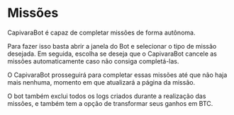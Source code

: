 # Missões

CapivaraBot é capaz de completar missões de forma autônoma.

Para fazer isso basta abrir a janela do Bot e selecionar o tipo de missão desejada. Em seguida, escolha se deseja que o CapivaraBot cancele as missões automaticamente caso não consiga completá-las.

O CapivaraBot prosseguirá para completar essas missões até que não haja mais nenhuma, momento em que atualizará a página da missão.

O bot também exclui todos os logs criados durante a realização das missões, e também tem a opção de transformar seus ganhos em BTC.